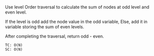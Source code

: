 Use level Order traversal to calculate the sum of nodes at odd level and even level.

If the level is odd add the node value in the odd variable,
Else, add it in variable storing the sum of even levels.

After completing the traversal, return odd - even.

    TC: O(N)
    SC: O(N)